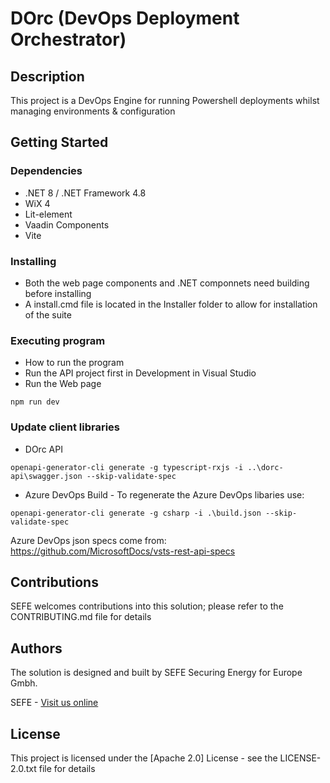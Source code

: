 # DOrc (DevOps Deployment Orchestrator)
## Description
This project is a DevOps Engine for running Powershell deployments whilst managing environments & configuration 

## Getting Started

### Dependencies

* .NET 8 / .NET Framework  4.8
* WiX 4
* Lit-element
* Vaadin Components
* Vite

### Installing

* Both the web page components and .NET componnets need building before installing
* A install.cmd file is located in the Installer folder to allow for installation of the suite

### Executing program

* How to run the program
* Run the API project first in Development in Visual Studio
* Run the Web page 
```
npm run dev
```

### Update client libraries
* DOrc API
```
openapi-generator-cli generate -g typescript-rxjs -i ..\dorc-api\swagger.json --skip-validate-spec
```
* Azure DevOps Build - To regenerate the Azure DevOps libaries use: 
```
openapi-generator-cli generate -g csharp -i .\build.json --skip-validate-spec
```
Azure DevOps json specs come from: https://github.com/MicrosoftDocs/vsts-rest-api-specs

## Contributions

SEFE welcomes contributions into this solution; please refer to the CONTRIBUTING.md file for details

## Authors

The solution is designed and built by SEFE Securing Energy for Europe Gmbh.

SEFE - [Visit us online](https://www.sefe.eu/)

## License

This project is licensed under the [Apache 2.0] License - see the LICENSE-2.0.txt file for details

